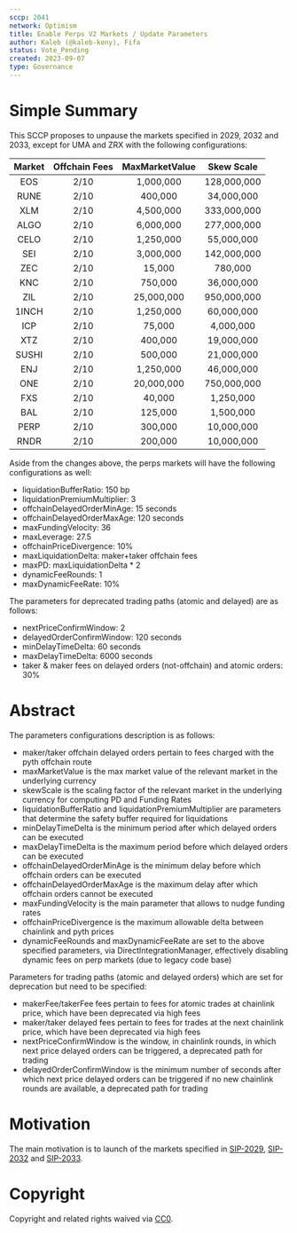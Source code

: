 ```yaml
---
sccp: 2041
network: Optimism
title: Enable Perps V2 Markets / Update Parameters
author: Kaleb (@kaleb-keny), Fifa
status: Vote_Pending
created: 2023-09-07
type: Governance
---
```


# Simple Summary

This SCCP proposes to unpause the markets specified in 2029, 2032 and 2033, except for UMA and ZRX with the following configurations:

| **Market** 	| **Offchain Fees** 	| **MaxMarketValue** 	| **Skew Scale** 	|
|:----------:	|:-----------------:	|:------------------:	|:--------------:	|
|     EOS    	|        2/10       	|      1,000,000     	|   128,000,000  	|
|    RUNE    	|        2/10       	|       400,000      	|   34,000,000   	|
|     XLM    	|        2/10       	|      4,500,000     	|   333,000,000  	|
|    ALGO    	|        2/10       	|      6,000,000     	|   277,000,000  	|
|    CELO    	|        2/10       	|      1,250,000     	|   55,000,000   	|
|     SEI    	|        2/10       	|      3,000,000     	|   142,000,000  	|
|     ZEC    	|        2/10       	|       15,000       	|     780,000    	|
|     KNC    	|        2/10       	|       750,000      	|   36,000,000   	|
|     ZIL    	|        2/10       	|     25,000,000     	|   950,000,000  	|
|    1INCH   	|        2/10       	|      1,250,000     	|   60,000,000   	|
|     ICP    	|        2/10       	|       75,000       	|    4,000,000   	|
|     XTZ    	|        2/10       	|       400,000      	|   19,000,000   	|
|    SUSHI   	|        2/10       	|       500,000      	|   21,000,000   	|
|     ENJ    	|        2/10       	|      1,250,000     	|   46,000,000   	|
|     ONE    	|        2/10       	|     20,000,000     	|   750,000,000  	|
|     FXS    	|        2/10       	|       40,000       	|    1,250,000   	|
|     BAL    	|        2/10       	|       125,000      	|    1,500,000   	|
|    PERP    	|        2/10       	|       300,000      	|   10,000,000   	|
|    RNDR    	|        2/10       	|       200,000      	|   10,000,000   	|


Aside from the changes above, the perps markets will have the following configurations as well:
- liquidationBufferRatio: 150 bp
- liquidationPremiumMultiplier: 3
- offchainDelayedOrderMinAge: 15 seconds
- offchainDelayedOrderMaxAge: 120 seconds
- maxFundingVelocity: 36
- maxLeverage: 27.5
- offchainPriceDivergence: 10%
- maxLiquidationDelta: maker+taker offchain fees 
- maxPD: maxLiquidationDelta * 2
- dynamicFeeRounds: 1
- maxDynamicFeeRate: 10%

The parameters for deprecated trading paths (atomic and delayed) are as follows:
- nextPriceConfirmWindow: 2
- delayedOrderConfirmWindow: 120 seconds
- minDelayTimeDelta: 60 seconds
- maxDelayTimeDelta: 6000 seconds
- taker & maker fees on delayed orders (not-offchain) and atomic orders: 30%


# Abstract

The parameters configurations description is as follows:
- maker/taker offchain delayed orders pertain to fees charged with the pyth offchain route
- maxMarketValue is the max market value of the relevant market in the underlying currency
- skewScale is the scaling factor of the relevant market in the underlying currency for computing PD and Funding Rates
- liquidationBufferRatio and liquidationPremiumMultiplier are parameters that determine the safety buffer required for liquidations
- minDelayTimeDelta is the minimum period after which delayed orders can be executed
- maxDelayTimeDelta is the maximum period before which delayed orders can be executed
- offchainDelayedOrderMinAge is the minimum delay before which offchain orders can be executed
- offchainDelayedOrderMaxAge is the maximum delay after which offchain orders cannot be executed
- maxFundingVelocity is the main parameter that allows to nudge funding rates
- offchainPriceDivergence is the maximum allowable delta between chainlink and pyth prices
- dynamicFeeRounds and maxDynamicFeeRate are set to the above specified parameters, via DirectIntegrationManager, effectively disabling dynamic fees on perp markets (due to legacy code base)

Parameters for trading paths (atomic and delayed orders) which are set for deprecation but need to be specified: 
- makerFee/takerFee fees pertain to fees for atomic trades at chainlink price, which have been deprecated via high fees
- maker/taker delayed fees pertain to fees for trades at the next chainlink price, which have been deprecated via high fees
- nextPriceConfirmWindow is the window, in chainlink rounds, in which next price delayed orders can be triggered, a deprecated path for trading
- delayedOrderConfirmWindow is the minimum number of seconds after which next price delayed orders can be triggered if no new chainlink rounds are available, a deprecated path for trading

# Motivation

The main motivation is to  launch of the markets specified in [SIP-2029](https://sips.synthetix.io/sips/sip-2029/), [SIP-2032](https://sips.synthetix.io/sips/sip-2032/) and [SIP-2033](https://sips.synthetix.io/sips/sip-2033/).

# Copyright

Copyright and related rights waived via [CC0](https://creativecommons.org/publicdomain/zero/1.0/).


